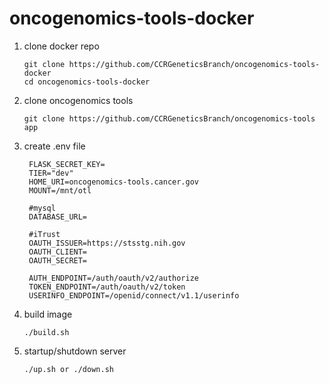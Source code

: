 # oncogenomics-tools-docker

1. clone docker repo
   ```
   git clone https://github.com/CCRGeneticsBranch/oncogenomics-tools-docker
   cd oncogenomics-tools-docker
   ```
2. clone oncogenomics tools
   ```
   git clone https://github.com/CCRGeneticsBranch/oncogenomics-tools app
   ```
3. create .env file
   ```
    FLASK_SECRET_KEY=
    TIER="dev"
    HOME_URI=oncogenomics-tools.cancer.gov
    MOUNT=/mnt/otl
    
    #mysql
    DATABASE_URL=
    
    #iTrust
    OAUTH_ISSUER=https://stsstg.nih.gov
    OAUTH_CLIENT=
    OAUTH_SECRET=
    
    AUTH_ENDPOINT=/auth/oauth/v2/authorize
    TOKEN_ENDPOINT=/auth/oauth/v2/token
    USERINFO_ENDPOINT=/openid/connect/v1.1/userinfo
   ```
5. build image
   ```
   ./build.sh
   ```
7. startup/shutdown server
   ```
   ./up.sh or ./down.sh
   
   ```
